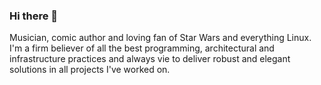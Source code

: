 ### Hi there 👋

Musician, comic author and loving fan of Star Wars and everything Linux. I'm a firm believer of all the best programming, architectural and infrastructure practices and always vie to deliver robust and elegant solutions in all projects I've worked on. 

<!--
**linoman/linoman** is a ✨ _special_ ✨ repository because its `README.md` (this file) appears on your GitHub profile.

Here are some ideas to get you started:

- 🔭 I’m currently working on ...
- 🌱 I’m currently learning ...
- 👯 I’m looking to collaborate on ...
- 🤔 I’m looking for help with ...
- 💬 Ask me about ...
- 📫 How to reach me: ...
- 😄 Pronouns: ...
- ⚡ Fun fact: ...
-->
